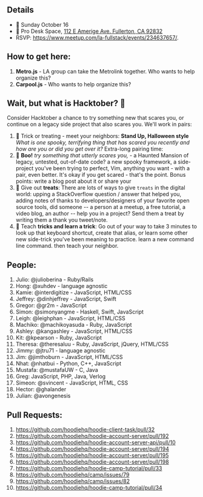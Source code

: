 ## Details
- 📅 Sunday October 16
- 📍 Pro Desk Space, [112 E Amerige Ave. Fullerton, CA 92832](http://www.prodeskspace.com/)
- RSVP: https://www.meetup.com/la-fullstack/events/234637657/.

## How to get here: 
1. **Metro.js** - LA group can take the Metrolink together. Who wants to help organize this? 
2. **Carpool.js** - Who wants to help organize this?

## Wait, but what is Hacktober? 🎃
Consider Hacktober a chance to try something new that scares you, or continue on a legacy side project that also scares you. We'll work in pairs:

1. :candy: Trick or treating - meet your neighbors: **Stand Up, Halloween style** _What is one spooky, terrifying thing that has scared you recently and how are you or did you get over it?_
Extra-long pairing time:
2. :ghost: **Boo!** _try something that utterly scares you,_ - a Haunted Mansion of legacy, untested, out-of-date code? a new spooky framework, a side-project you've been trying to perfect, Vim, anything you want - with a pair, even better. It's okay if you get scared - that's the point. Bonus points: write a blog post about it or share your 
3. :candy: Give out **treats**: There are lots of ways to give `treats` in the digital world: upping a StackOverflow question / answer that helped you, adding notes of thanks to developers/designers of your favorite open source tools, did someone -- a person at a meetup, a free tutorial, a video blog, an author -- help you in a project? Send them a treat by writing them a thank you tweet/note.
4. :jack_o_lantern: Teach **tricks and learn a trick**: Go out of your way to take 3 minutes to look up that keyboard shortcut, create that alias, or learn some other new side-trick you've been meaning to practice. learn a new command line command. then teach your neighbor.

## People:
1. Julio: @julioberina - Ruby/Rails
2. Hong: @xuhdev - language agnostic
3. Kamie: @interdigitize - JavaScript, HTML/CSS
4. Jeffrey: @dinhjeffrey - JavaScript, Swift
5. Gregor: @gr2m - JavaScript
6. Simon: @simonyangme - Haskell, Swift, JavaScript
7. Leigh: @leighphan - JavaScript, HTML/CSS
8. Machiko: @machikoyasuda - Ruby, JavaScript
9. Ashley: @kangashley - JavaScript, HTML/CSS
10. Kit: @kpearson - Ruby, JavaScript
11. Theresa: @theresaluu - Ruby, JavaScript, jQuery, HTML/CSS
12. Jimmy: @jtru71 - language agnostic
13. Jim: @jimthoburn - JavaScript, HTML/CSS
14. Nhat: @nhatbui - Python, C++, JavaScript
15. Mustafa: @mustafaUW - C, Java
16. Greg: JavaScript, PHP, Java, Verlog
17. Simeon: @svincent - JavaScript, HTML, CSS
18. Hector: @ghalander
19. Julian: @avongenesis

## Pull Requests:
1. https://github.com/hoodiehq/hoodie-client-task/pull/32
2. https://github.com/hoodiehq/hoodie-account-server/pull/192
3. https://github.com/hoodiehq/hoodie-account-server-api/pull/10
4. https://github.com/hoodiehq/hoodie-account-server/pull/194
5. https://github.com/hoodiehq/hoodie-account-server/pull/195
6. https://github.com/hoodiehq/hoodie-account-server/pull/198
7. https://github.com/hoodiehq/hoodie-camp-tutorial/pull/33
8. https://github.com/hoodiehq/camp/issues/79
9. https://github.com/hoodiehq/camp/issues/82
10. https://github.com/hoodiehq/hoodie-camp-tutorial/pull/34
